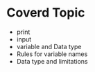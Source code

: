 # Coverd Topic

- print
- input
- variable and Data type
- Rules for variable names
- Data type and limitations
